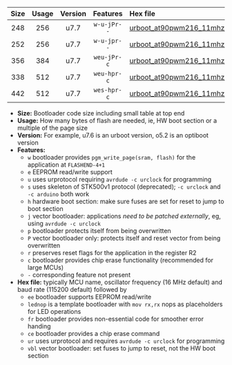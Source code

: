 |Size|Usage|Version|Features|Hex file|
|:-:|:-:|:-:|:-:|:--|
|248|256|u7.7|`w-u-jPr--`|[urboot_at90pwm216_11mhz0592_19200bps_lednop_ur_vbl.hex](https://raw.githubusercontent.com/stefanrueger/urboot.hex/main/mcus/at90pwm216/fcpu_11mhz0592/19200_bps/urboot_at90pwm216_11mhz0592_19200bps_lednop_ur_vbl.hex)|
|252|256|u7.7|`w-u-jpr--`|[urboot_at90pwm216_11mhz0592_19200bps_lednop_fr_ur_vbl.hex](https://raw.githubusercontent.com/stefanrueger/urboot.hex/main/mcus/at90pwm216/fcpu_11mhz0592/19200_bps/urboot_at90pwm216_11mhz0592_19200bps_lednop_fr_ur_vbl.hex)|
|356|384|u7.7|`weu-jPr-c`|[urboot_at90pwm216_11mhz0592_19200bps_ee_lednop_fr_ce_ur_vbl.hex](https://raw.githubusercontent.com/stefanrueger/urboot.hex/main/mcus/at90pwm216/fcpu_11mhz0592/19200_bps/urboot_at90pwm216_11mhz0592_19200bps_ee_lednop_fr_ce_ur_vbl.hex)|
|338|512|u7.7|`weu-hpr-c`|[urboot_at90pwm216_11mhz0592_19200bps_ee_lednop_fr_ce_ur.hex](https://raw.githubusercontent.com/stefanrueger/urboot.hex/main/mcus/at90pwm216/fcpu_11mhz0592/19200_bps/urboot_at90pwm216_11mhz0592_19200bps_ee_lednop_fr_ce_ur.hex)|
|442|512|u7.7|`wes-hpr-c`|[urboot_at90pwm216_11mhz0592_19200bps_ee_lednop_fr_ce.hex](https://raw.githubusercontent.com/stefanrueger/urboot.hex/main/mcus/at90pwm216/fcpu_11mhz0592/19200_bps/urboot_at90pwm216_11mhz0592_19200bps_ee_lednop_fr_ce.hex)|

- **Size:** Bootloader code size including small table at top end
- **Usage:** How many bytes of flash are needed, ie, HW boot section or a multiple of the page size
- **Version:** For example, u7.6 is an urboot version, o5.2 is an optiboot version
- **Features:**
  + `w` bootloader provides `pgm_write_page(sram, flash)` for the application at `FLASHEND-4+1`
  + `e` EEPROM read/write support
  + `u` uses urprotocol requiring `avrdude -c urclock` for programming
  + `s` uses skeleton of STK500v1 protocol (deprecated); `-c urclock` and `-c arduino` both work
  + `h` hardware boot section: make sure fuses are set for reset to jump to boot section
  + `j` vector bootloader: applications *need to be patched externally*, eg, using `avrdude -c urclock`
  + `p` bootloader protects itself from being overwritten
  + `P` vector bootloader only: protects itself and reset vector from being overwritten
  + `r` preserves reset flags for the application in the register R2
  + `c` bootloader provides chip erase functionality (recommended for large MCUs)
  + `-` corresponding feature not present
- **Hex file:** typically MCU name, oscillator frequency (16 MHz default) and baud rate (115200 default) followed by
  + `ee` bootloader supports EEPROM read/write
  + `lednop` is a template bootloader with `mov rx,rx` nops as placeholders for LED operations
  + `fr` bootloader provides non-essential code for smoother error handing
  + `ce` bootloader provides a chip erase command
  + `ur` uses urprotocol and requires `avrdude -c urclock` for programming
  + `vbl` vector bootloader: set fuses to jump to reset, not the HW boot section
